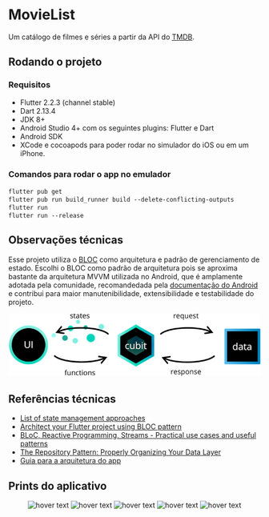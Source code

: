 # MovieList
Um catálogo de filmes e séries a partir da API do [TMDB](https://www.themoviedb.org/?language=pt-BR).

## Rodando o projeto
### Requisitos
- Flutter 2.2.3 (channel stable)
- Dart 2.13.4
- JDK 8+
- Android Studio 4+ com os seguintes plugins: Flutter e Dart
- Android SDK
- XCode e cocoapods para poder rodar no simulador do iOS ou em um iPhone.

### Comandos para rodar o app no emulador

```
flutter pub get
flutter pub run build_runner build --delete-conflicting-outputs
flutter run
flutter run --release
```
## Observações técnicas

Esse projeto utiliza o [BLOC](https://medium.com/codechai/architecting-your-flutter-project-bd04e144a8f1) como arquitetura e padrão de gerenciamento de estado.
Escolhi o BLOC como padrão de arquitetura pois se aproxima bastante da arquitetura MVVM utilizada no Android, que é amplamente adotada pela comunidade,
recomandedada pela [documentação do Android](https://developer.android.com/jetpack/guide#recommended-app-arch) e contribui para maior manutenibilidade, extensibilidade e testabilidade do projeto.

<p align="center">
  <img src="https://raw.githubusercontent.com/felangel/bloc/master/docs/assets/cubit_architecture_full.png" />
</p>

## Referências técnicas

- [List of state management approaches](https://flutter.dev/docs/development/data-and-backend/state-mgmt/options)
- [Architect your Flutter project using BLOC pattern](https://medium.com/codechai/architecting-your-flutter-project-bd04e144a8f1)
- [BLoC, Reactive Programming, Streams - Practical use cases and useful patterns](https://www.didierboelens.com/2018/12/reactive-programming-streams-bloc-practical-use-cases/)
- [The Repository Pattern: Properly Organizing Your Data Layer](https://dev.to/adammc331/the-repository-pattern-properly-organizing-your-data-layer-10bg)
- [Guia para a arquitetura do app](https://developer.android.com/jetpack/guide#recommended-app-arch)

## Prints do aplicativo

<p align="center">
  <img src="https://raw.githubusercontent.com/vitoryugulis/flutter-movie-rater/main/assets/app_prints/Screenshot_1625783921.png" width="250" title="hover text">
  <img src="https://raw.githubusercontent.com/vitoryugulis/flutter-movie-rater/main/assets/app_prints/Screenshot_1625783927.png" width="250" title="hover text">
  <img src="https://raw.githubusercontent.com/vitoryugulis/flutter-movie-rater/main/assets/app_prints/Screenshot_1625783933.png" width="250" title="hover text">
  <img src="https://raw.githubusercontent.com/vitoryugulis/flutter-movie-rater/main/assets/app_prints/Screenshot_1625783937.png" width="250" title="hover text">
  <img src="https://raw.githubusercontent.com/vitoryugulis/flutter-movie-rater/main/assets/app_prints/Screenshot_1625783944.png" width="250" title="hover text">
<p>
  

